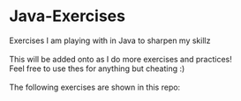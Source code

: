 # Java-Exercises
Exercises I am playing with in Java to sharpen my skillz<br/><br/>
This will be added onto as I do more exercises and practices!<br/>
Feel free to use thes for anything but cheating :)<br/><br/>
The following exercises are shown in this repo:<br/>
